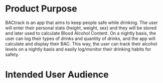 # Product Purpose
BACtrack is an app that aims to keep people safe while drinking. The user will enter their personal stats (height, weight, sex) and they will be stored and later used to calculate Blood Alcohol Content. On a nightly basis, the user can log their types of drinks and quantity of drinks, and the app will calculate and display their BAC. This way, the user can track their alcohol levels on a nightly basis and easily log/monitor their drinking habits for safety.


# Intended User Audience
